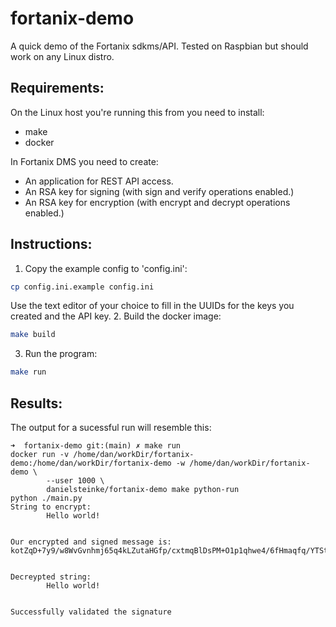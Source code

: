 # fortanix-demo
A quick demo of the Fortanix sdkms/API. Tested on Raspbian but should work on any Linux distro.
## Requirements:
On the Linux host you're running this from you need to install:
- make
- docker

In Fortanix DMS you need to create:
- An application for REST API access.
- An RSA key for signing (with sign and verify operations enabled.)
- An RSA key for encryption (with encrypt and decrypt operations enabled.)
## Instructions:
1. Copy the example config to 'config.ini':
```bash
cp config.ini.example config.ini
```
Use the text editor of your choice to fill in the UUIDs for the keys you created and the API key.
2. Build the docker image:
```bash
make build
```
3. Run the program:
```bash
make run
```

## Results:
The output for a sucessful run will resemble this:
```
➜  fortanix-demo git:(main) ✗ make run          
docker run -v /home/dan/workDir/fortanix-demo:/home/dan/workDir/fortanix-demo -w /home/dan/workDir/fortanix-demo \
        --user 1000 \
        danielsteinke/fortanix-demo make python-run
python ./main.py
String to encrypt:
        Hello world!


Our encrypted and signed message is: 
kotZqD+7y9/w8WvGvnhmj65q4kLZutaHGfp/cxtmqBlDsPM+O1p1qhwe4/6fHmaqfq/YTStdXMzOoNQirUBV3VwL6IuHWqi0AMGa/oe/lAVWoNRZQfWqIEl30X/RFTwmRlOa9POywZERfhLVMJ1B5BSrbrmsmjt1vYxkQeNYqJbnLFxadQCtUf6rhY/d2WOuop9SUC+bymEXIcUg046Vlt9+KvnVSyxvPeR7rpwAytFKIzNg0iQh6hg3touZU+piReh2LQKcJMdLagxznS8ll8y+AJr8URMdXOzICA2LKnnNbVNnRxrEC+2eYgyojHlGgQSISubM2c/HNQr82MEZqQ==:HqJpbYCbvy2TOxYwDUAd+80rhH4ZsBZCwuFldyF6KKy00geI+GoQktT0rx67hIkRMDQKHtrXy1FcoySXVZvOiqYWQHpRg042P4G+XyO6TQXuEQ9qLbsKM5jNaGpggg3NmzLl4OQMkns46RjIqvL9XY1QZ2bDFXNbqIpWBMbwuB0BqlEveLjH/FnDtMKZXYGOTGNr9j/EegkupTaJEjDM+RKq+ZuAHFIU8J+JSznIv/0htcPWwPbYBT5B1qUwX+1zWGN3kZMz3+cTBbUBY4SNFA49XDi9xKmlAlnEzV2MqLwoeeMWbw2uNaq8JvXR/ICVlGryA7Hy0Q4GYQPql8rtog==


Decreypted string: 
        Hello world!


Successfully validated the signature
```
